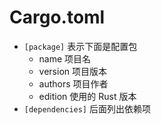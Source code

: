 # Cargo.toml

- `[package]` 表示下面是配置包
	- name 项目名
	- version 项目版本
	- authors 项目作者
	- edition 使用的 Rust 版本
- `[dependencies]` 后面列出依赖项